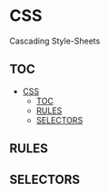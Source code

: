 # CSS

Cascading Style-Sheets

## TOC

- [CSS](#css)
	- [TOC](#toc)
	- [RULES](#rules)
	- [SELECTORS](#selectors)


## RULES



## SELECTORS


